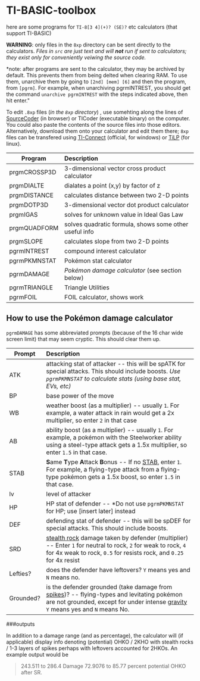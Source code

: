 # TI-BASIC-toolbox
here are some programs for `TI-8[3 4](+)? (SE)?` etc calculators (that support TI-BASIC) 

**WARNING**: only files in the `8xp` directory can be sent directly to the calculators. *Files in `src` are just text and will **not** run if sent to calculators; they exist only for conveniently veiwing the source code.*

*note: after programs are sent to the calculator, they may be archived by default. This prevents them from being delted when clearing RAM. To use them, unarchive them by going to `[2nd] [mem] [6]` and then the program, from `[pgrm]`. For example, when unarchiving pgrmINTREST, you should get the command `unarchive pgrmINTREST` with the steps indicated above, then hit enter."

To edit `.8xp` files (*in the `8xp` directory*) , use somehting along the lines of [SourceCoder](https://www.cemetech.net/sc/) (in browser) or TICoder (executable binary) on the computer. You could also paste the contents of the source files into those editors. 
Alternatively, download them onto your calculator and edit them there; `8xp` files can be transfered using [TI-Connect](http://education.ti.com/en/us/products/computer_software/connectivity-software/ti-connect-software/features/features-summary) (official, for windows) or [TiLP](http://lpg.ticalc.org/prj_tilp/) (for linux).

|Program     |Description                                   |
|------------|:---------------------------------------------|
|prgmCROSSP3D| 3-dimensional vector cross product calculator|
|prgmDIALTE  | dialates a point (x,y) by factor of z|
|prgmDISTANCE| calculates distance between two 2-D points|
|prgmDOTP3D  | 3-dimensional vector dot product calculator|
|prgmIGAS    | solves for unknown value in Ideal Gas Law|
|prgmQUADFORM| solves quadratic formula, shows some other useful info|
|prgmSLOPE   | calculates slope from two 2-D points|
|pgrmINTREST | compound interest calculator|
|pgrmPKMNSTAT| Pokémon stat calculator|
|pgrmDAMAGE  | *Pokémon damage calculator* (see section below)|
|pgrmTRIANGLE| Triangle Utilities|
|pgrmFOIL    | FOIL calculator, shows work|


## How to use the Pokémon damage calculator

`pgrmDAMAGE` has some abbreviated prompts (because of the 16 char wide screen limit) that may seem cryptic. This should clear them up.

|Prompt|Description                                   |
|------|:---------------------------------------------|
|ATK   | attacking stat of attacker -- this will be spATK for special attacks. This should include boosts. *Use `pgrmPKMNSTAT` to calculate stats (using base stat, EVs, etc)*|
|BP    | base power of the move|
|WB    | weather boost (as a multiplier) -- usually `1`. For example, a water attack in rain would get a 2x multiplier, so enter `2` in that case|
|AB    | ability boost (as a multiplier) -- usually `1`. For example, a pokémon with the Steelworker ability using a steel-type attack gets a 1.5x multiplier, so enter `1.5` in that case.|
|STAB  | **S**ame **T**ype **A**ttack **B**onus -- If no [STAB](https://bulbapedia.bulbagarden.net/wiki/Same-type_attack_bonus), enter `1`. For example, a flying-type attack from a flying-type pokémon gets a 1.5x boost, so enter `1.5` in that case. |
|lv    | level of attacker|
|HP    | HP stat of defender -- *Do not use `pgrmPKMNSTAT` for HP; use [insert later] instead|
|DEF   | defending stat of defender -- this will be spDEF for special attacks. This should include boosts.|
|SRD   | [stealth rock](https://bulbapedia.bulbagarden.net/wiki/Stealth_Rock_(move)) damage taken by defender (multiplier) -- Enter `1` for neutral to rock, `2` for weak to rock, `4` for 4x weak to rock, `0.5` for resists rock, and `0.25` for 4x resist|
|Lefties?| does the defender have leftovers? `Y` means yes and `N` means no.|
|Grounded?| is the defender grounded (take damage from [spikes](https://bulbapedia.bulbagarden.net/wiki/Spikes_(move)))? -- flying-types and levitating pokémon are not grounded, except for under intense [gravity](https://bulbapedia.bulbagarden.net/wiki/Gravity_(move)) `Y` means yes and `N` means No.|

###outputs

In addition to a damage range (and as percentage), the calculator will (if applicable) display info denoting (potential) OHKO / 2KHO with stealth rocks / 1-3 layers of spikes perhaps with leftovers accounted for 2HKOs. An example output would be 
>243.511 to 286.4 
>Damage
>72.9076 to 85.77
>percent
>potential OHKO 
>after SR.